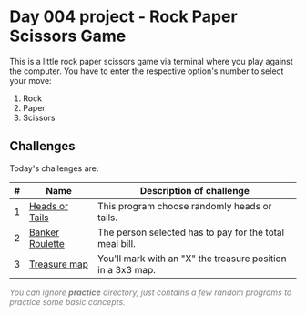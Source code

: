# Day 004 project - Rock Paper Scissors Game

This is a little rock paper scissors game via terminal where you play against the computer. You have to enter the respective option's number to select your move:
1. Rock
2. Paper
3. Scissors

## Challenges

Today's challenges are:

| # | Name | Description of challenge |
| --- | --- | --- |
| 1 | [Heads or Tails](../challenges/challenge1.py) | This program choose randomly heads or tails.
| 2 | [Banker Roulette](../challenges/challenge2.py) | The person selected has to pay for the total meal bill. |
| 3 | [Treasure map](../challenges/challenge3.py) | You'll mark with an "X" the treasure position in a 3x3 map. |

<span style="color:gray">*You can ignore **practice** directory, just contains a few random programs to practice some basic concepts.*</span>
